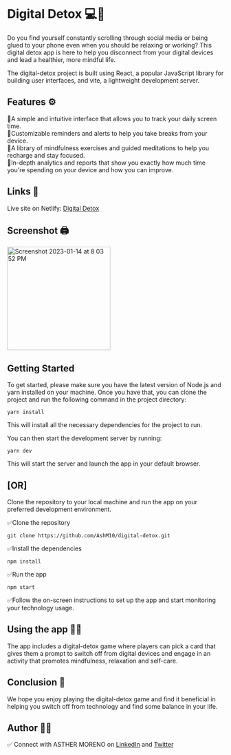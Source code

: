 # Digital Detox 💻🚫

Do you find yourself constantly scrolling through social media or being glued to your phone even when you should be relaxing or working? This digital detox app is here to help you disconnect from your digital devices and lead a healthier, more mindful life.

The digital-detox project is built using React, a popular JavaScript library for building user interfaces, and vite, a lightweight development server.

## Features ⚙️

🔹A simple and intuitive interface that allows you to track your daily screen time. <br>
🔹Customizable reminders and alerts to help you take breaks from your device.<br>
🔹A library of mindfulness exercises and guided meditations to help you recharge and stay focused.<br>
🔹In-depth analytics and reports that show you exactly how much time you're spending on your device and how you can improve.<br>

## Links 🔗

Live site on Netlify: [Digital Detox](https://digital-detox.netlify.app)

## Screenshot 🖨️

<img width="240" alt="Screenshot 2023-01-14 at 8 03 52 PM" src="https://user-images.githubusercontent.com/89284873/212515570-6541a724-7824-47ed-ab02-0793c5db6942.png">

## Getting Started

To get started, please make sure you have the latest version of Node.js and yarn installed on your machine. Once you have that, you can clone the project and run the following command in the project directory:

``` yarn install ```

This will install all the necessary dependencies for the project to run.

You can then start the development server by running:

``` yarn dev ```

This will start the server and launch the app in your default browser.

## [OR]

Clone the repository to your local machine and run the app on your preferred development environment.

✅Clone the repository

```git clone https://github.com/AshM10/digital-detox.git```

✅Install the dependencies

```npm install```

✅Run the app

```npm start```

✅Follow the on-screen instructions to set up the app and start monitoring your technology usage.

## Using the app 💃🏼

The app includes a digital-detox game where players can pick a card that gives them a prompt to switch off from digital devices and engage in an activity that promotes mindfulness, relaxation and self-care.

## Conclusion 📍

We hope you enjoy playing the digital-detox game and find it beneficial in helping you switch off from technology and find some balance in your life.

## Author 👸🏼

✅ Connect with ASTHER MORENO on [LinkedIn](https://www.linkedin.com/in/asthermoreno10/) and [Twitter](https://twitter.com/sexy_gravy)

